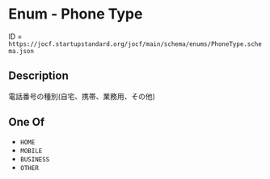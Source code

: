 # Enum - Phone Type

ID = `https://jocf.startupstandard.org/jocf/main/schema/enums/PhoneType.schema.json`

## Description

電話番号の種別(自宅、携帯、業務用、その他)

## One Of

- `HOME`
- `MOBILE`
- `BUSINESS`
- `OTHER`
